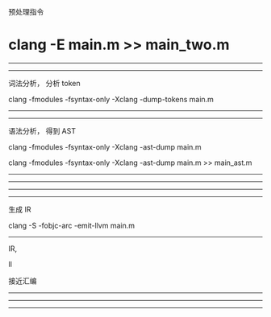 预处理指令

#  clang -E main.m >> main_two.m


<hr>

<hr>


词法分析， 分析 token 

clang -fmodules -fsyntax-only -Xclang -dump-tokens main.m



<hr>

<hr>


语法分析， 得到 AST

clang -fmodules -fsyntax-only -Xclang -ast-dump main.m


clang -fmodules -fsyntax-only -Xclang -ast-dump main.m   >> main_ast.m


<hr>

<hr>




<hr>

<hr>

生成 IR



clang -S -fobjc-arc -emit-llvm main.m

<hr>


IR, 

ll

接近汇编

<hr>




<hr>

<hr>

